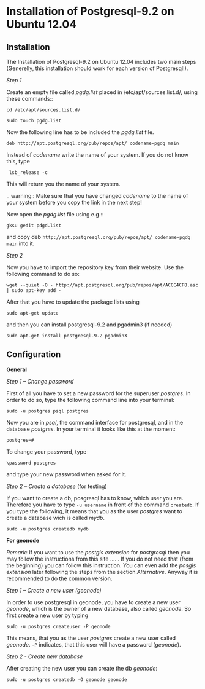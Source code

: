 Installation of Postgresql-9.2 on Ubuntu 12.04 
==============================================

Installation
------------

The Installation of Postgresql-9.2 on Ubuntu 12.04 includes two main steps (Generelly, this installation should work for each version of Postgresql!). 



*Step 1*

Create an empty file called *pgdg.list* placed in /etc/apt/sources.list.d/, using these commands::

	cd /etc/apt/sources.list.d/
	
	sudo touch pgdg.list
  
Now the following line has to be included the *pgdg.list* file.

	deb http://apt.postgresql.org/pub/repos/apt/ codename-pgdg main
	
Instead of *codename* write the name of your system. If you do not know this, type

	 lsb_release -c

This will return you the name of your system.

.. warning::
Make sure that you have changed *codename* to the name of your system before you copy the link in the next step!

Now open the *pgdg.list* file using e.g.::

	gksu gedit pdgd.list
	
and copy deb `http://apt.postgresql.org/pub/repos/apt/ codename-pgdg main` into it.


*Step 2*

Now you have to import the repository key from their website. Use the following command to do so:

	wget --quiet -O - http://apt.postgresql.org/pub/repos/apt/ACCC4CF8.asc | sudo apt-key add -

After that you have to update the package lists using

	sudo apt-get update
	
and then you can install postgresql-9.2 and pgadmin3 (if needed)

	sudo apt-get install postgresql-9.2 pgadmin3


Configuration
-------------

**General**

*Step 1 – Change password*

First of all you have to set a new password for the superuser *postgres*. In order to do so, type the following command line into your terminal:

	sudo -u postgres psql postgres
	
Now you are in *psql*, the command interface for postgresql, and in the database *postgres*. In your terminal it looks like this at the moment:

	postgres=#

To change your password, type

	\password postgres
	
and type your new password when asked for it.



*Step 2 – Create a database* (for testing)

If you want to create a db, posgresql has to know, which user you are. Therefore you have to type `-u username` in front of the command `createdb`. If you type the following, it means that you as the user *postgres* want to create a database wich is called *mydb*.

	sudo -u postgres createdb mydb


**For geonode**

*Remark*: If you want to use the *postgis extension* for *postgresql* then you may follow the instructions from this site .... .
If you do not need that (from the beginning) you can follow this instruction. You can even add the *posgis extension* later following the steps from the section *Alternative*. Anyway it is recommended to do the common version. 


*Step 1 – Create a new user (geonode)*

In order to use postgresql in geonode, you have to create a new user *geonode*, which is the owner of a new database, also called *geonode*. So first create a new user by typing

	sudo -u postgres createuser -P geonode

This means, that you as the user *postgres* create a new user called *geonode*. `-P` indicates, that this user will have a password (*geonode*). 



*Step 2 - Create new database*

After creating the new user you can create the db *geonode*:

	sudo -u postgres createdb -O geonode geonode
	
	
